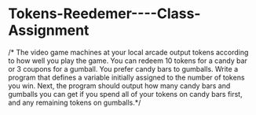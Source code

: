 # Tokens-Reedemer----Class-Assignment
/* The video game machines at your local arcade output tokens according to how well you play the game.  You can redeem 10 tokens for a candy bar or 3 coupons for a gumball.  You prefer candy bars to gumballs. Write a program that defines a variable initially assigned to the number of  tokens you win. Next, the program should output how many candy bars and gumballs you can get if you spend all of your tokens on candy bars first, and any remaining tokens on gumballs.*/
